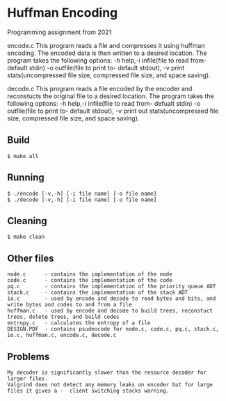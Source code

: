 # Huffman Encoding
Programming assignment from 2021

encode.c
This program reads a file and compresses it using huffman encoding. The encoded data is then written to a desired location. 
The program takes the following options: -h help,-i infile(file to read from- default stdin) -o outfile(file to print to- default stdout), -v print stats(uncompressed file size, compressed file size, and space saving).

decode.c
This program reads a file encoded by the encoder and reconstucts the original file to a desired location.
The program takes the following options: -h help,-i infile(file to read from- defualt stdin) -o outfile(file to print to- default stdout), -v print out stats(uncompressed file size, compressed file size, and space saving).

## Build
	$ make all
## Running
	$ ./encode [-v,-h] [-i file name] [-o file name]
	$ ./decode [-v,-h] [-i file name] [-o file name]
## Cleaning
	$ make clean
## Other files
	node.c		- contains the implementation of the node
	code.c		- contains the implementation of the code
	pq.c		- contains the implementation of the priority queue ADT
	stack.c		- contains the implementation of the stack ADT
	io.c		- used by encode and decode to read bytes and bits, and write bytes and codes to and from a file
	huffman.c	- used by encode and decode to build trees, reconstuct trees, delete trees, and build codes
	entropy.c	- calculates the entropy of a file
	DESIGN.PDF	- contains psudeocode for node.c, code.c, pq.c, stack.c, io.c, huffman.c, encode.c, decode.c
	
## Problems
	My decoder is significantly slower than the resource decoder for larger files.
	Valgrind does not detect any memory leaks on encoder but for large files it gives a -  client switching stacks warning.
